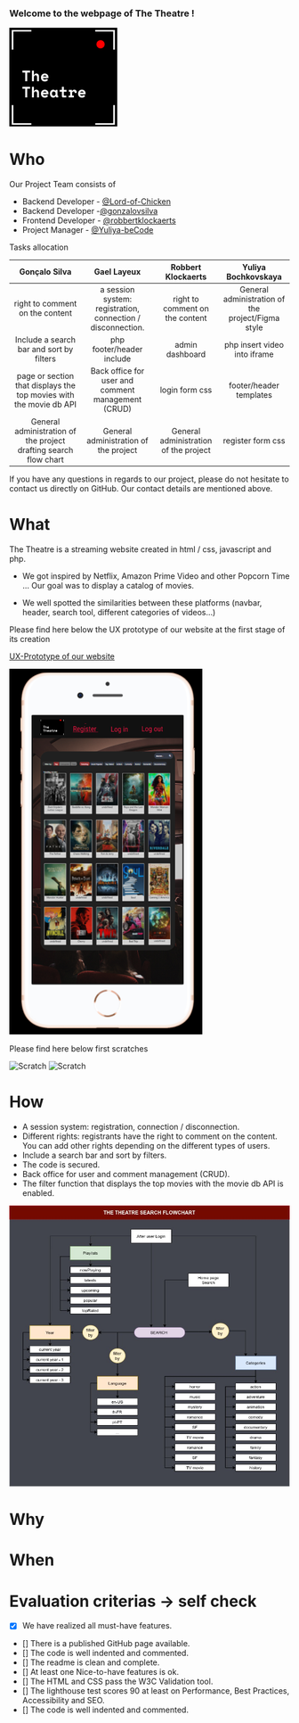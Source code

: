 
### Welcome to the webpage of The Theatre !

![Logo](pictures_README/Logo.png)


# Who

Our Project Team consists of

* Backend Developer - [@Lord-of-Chicken](https://github.com/Lord-of-Chicken)
* Backend Developer -[@gonzalovsilva](https://github.com/gonzalovsilva)
* Frontend Developer - [@robbertklockaerts](https://github.com/robbertklockaerts)
* Project Manager - [@Yuliya-beCode](https://github.com/Yuliya-beCode)

Tasks allocation

| Gonçalo Silva| Gael Layeux | Robbert Klockaerts |  Yuliya Bochkovskaya|
|:-----------:|:-----------:|:-----------:| :-----------:|   
| right to comment on the content  | a session system: registration, connection / disconnection. | right to comment on the content | General administration of the project/Figma style |  
| Include a search bar and sort by filters| php footer/header include | admin dashboard | php insert video into iframe |
| page or section that displays the top movies with the movie db API| Back office for user and comment management (CRUD) | login form css |  footer/header templates|
| General administration of the project drafting search flow chart| General administration of the project | General administration of the project|  register form css|

If you have any questions in regards to our project, please do not hesitate to contact us directly on GitHub. Our contact details are mentioned above. 

# What

The Theatre is a streaming website created in html / css, javascript and php.

* We got inspired by Netflix, Amazon Prime Video and other Popcorn Time ... Our goal was to display a catalog of
movies. 

* We well spotted  the similarities between these platforms (navbar, header, search tool, different categories of videos…) 

Please find here below the UX prototype of our website at the first stage of its creation

[UX-Prototype of our website ](https://www.figma.com/proto/LZLTLgveLvyu8aBJbc3u1G/The-Theater?node-id=66%3A0&scaling=scale-down&page-id=0%3A1)

![UX-Prototype](pictures_README/img.png)

Please find here below first scratches 


![Scratch](./pictures_README/scratch1)
![Scratch](./pictures_README/scratch2) 


# How

- A session system: registration, connection / disconnection.
- Different rights: registrants have the right to comment on the content. You can add other rights depending on the different types of users.
- Include a search bar and sort by filters.
- The code is secured.
- Back office for user and comment management (CRUD).
- The filter function that displays the top movies with the movie db API is enabled. 



![search_flowchart_dark](pictures_README/search_flowchart_dark.jpg)

# Why

# When

# Evaluation criterias -> self check

- [x] We have realized all must-have features.
- [] There is a published GitHub page available.
- [] The code is well indented and commented.
- [] The readme is clean and complete.
- [] At least one Nice-to-have features is ok.
- [] The HTML and CSS pass the W3C Validation tool.
- [] The lighthouse test scores 90 at least on Performance, Best Practices, Accessibility and SEO.
- [] The code is well indented and commented.


